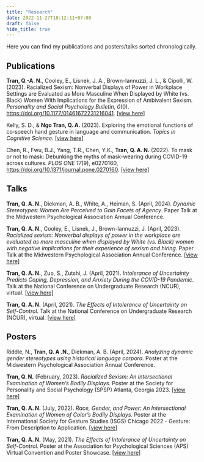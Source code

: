 ```yaml
---
title: "Research"
date: 2022-11-27T18:12:11+07:00
draft: false
hide_title: true
---
```


Here you can find my publications and posters/talks sorted chronologically.

## Publications

**Tran, Q.-A. N.**, Cooley, E., Lisnek, J. A., Brown-Iannuzzi, J. L., & Cipolli, W. (2023). Racialized Sexism: Nonverbal Displays of Power in Workplace Settings are Evaluated as More Masculine When Displayed by White (vs. Black) Women With Implications for the Expression of Ambivalent Sexism. *Personality and Social Psychology Bulletin, 0*(0). https://doi.org/10.1177/01461672231216041. [[view here]](/Tranetal2023.pdf)

Kelly, S. D., & **Ngo Tran, Q. A.** (2023). Exploring the emotional functions of co‐speech hand gesture in language and communication. *Topics in Cognitive Science*. [[view here]](/KellyTran2023.pdf)

Chen, R., Fwu, B.J., Yang, T.R., Chen, Y.K., **Tran, Q. A. N.** (2022). To mask or not to mask: Debunking the myths of mask-wearing during COVID-19 across cultures. *PLOS ONE 17*(9), e0270160, https://doi.org/10.1371/journal.pone.0270160. [[view here]](/journal.pone.0270160.pdf)

## Talks

**Tran, Q. A. N.**, Diekman, A. B., White, A., Heiman, S. (April, 2024). *Dynamic Stereotypes: Women Are Perceived to Gain Facets of Agency*. Paper Talk at the Midwestern Psychological Association Annual Conference. 

**Tran, Q. A. N.**, Cooley, E., Lisnek, J., Brown-Iannuzzi, J. (April, 2023). *Racialized sexism: Nonverbal displays of power in the workplace are evaluated as more masculine when displayed by White (vs. Black) women with negative implications for their experience of sexism and hiring*. Paper Talk at the Midwestern Psychological Association Annual Conference. [[view here]](/MPA2023.pdf)

**Tran, Q. A. N.**, Zuo, S., Zutshi, J. (April, 2021). *Intolerance of Uncertainty Predicts Coping, Depression, and Anxiety During the COVID-19 Pandemic*. Talk at the National Conference on Undergraduate Research (NCUR), virtual. [[view here]](/intoleranceofuncertainty_pandemic_presentation.pdf)

**Tran, Q. A. N.** (April, 2021). *The Effects of Intolerance of Uncertainty on Self-Control*. Talk at the National Conference on Undergraduate Research (NCUR), virtual. [[view here]](/intoleranceofuncertainty_selfcontrol_presentation.pdf)

## Posters

Riddle, N., **Tran, Q. A .N.**, Diekman, A. B. (April, 2024). *Analyzing dynamic gender stereotypes using historical language corpora*. Poster at the Midwestern Psychological Association Annual Conference. 

**Tran, Q. N.** (February, 2023). *Racialized Sexism: An Intersectional Examination of Women’s Bodily Displays*. Poster at the Society for Personality and Social Psychology (SPSP) Atlanta, Georgia 2023. [[view here]](/SPSP2023_Tran.pdf)

**Tran, Q. A. N.** (July, 2022). *Race, Gender, and Power: An Intersectional Examination of Women of Color’s Bodily Displays*. Poster at the International Society for Gesture Studies (ISGS) Chicago 2022 - Gesture: From Description to Application. [[view here]](/racegenderpower_isgs_poster.pdf)

**Tran, Q. A. N.** (May, 2021). *The Effects of Intolerance of Uncertainty on Self-Control*. Poster at the Association for Psychological Sciences (APS) Virtual Convention and Poster Showcase. [[view here]](/intoleranceofuncertainty_selfcontrol_Poster.pdf)
